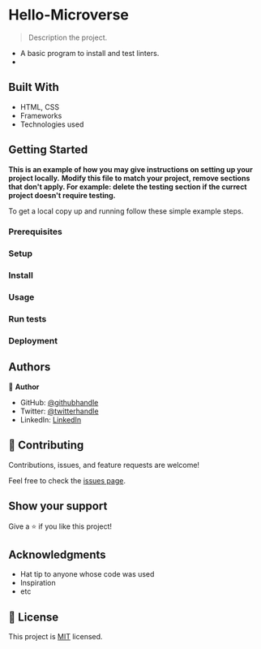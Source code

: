 # Hello-Microverse
> Description the project.
- A basic program to install and test linters.
- 

## Built With

- HTML, CSS
- Frameworks
- Technologies used

## Getting Started

**This is an example of how you may give instructions on setting up your project locally.**
**Modify this file to match your project, remove sections that don't apply. For example: delete the testing section if the currect project doesn't require testing.**


To get a local copy up and running follow these simple example steps.

### Prerequisites

### Setup

### Install

### Usage

### Run tests

### Deployment



## Authors

👤 **Author**

- GitHub: [@githubhandle](https://github.com/ShuduK)
- Twitter: [@twitterhandle](https://twitter.com/KhorombiShudu)
- LinkedIn: [LinkedIn](https://za.linkedin.com/in/shudufhadzo-khorombi-a87023134?trk=pub-pbmap)

## 🤝 Contributing

Contributions, issues, and feature requests are welcome!

Feel free to check the [issues page](../../issues/).

## Show your support

Give a ⭐️ if you like this project!

## Acknowledgments

- Hat tip to anyone whose code was used
- Inspiration
- etc

## 📝 License

This project is [MIT](./MIT.md) licensed.